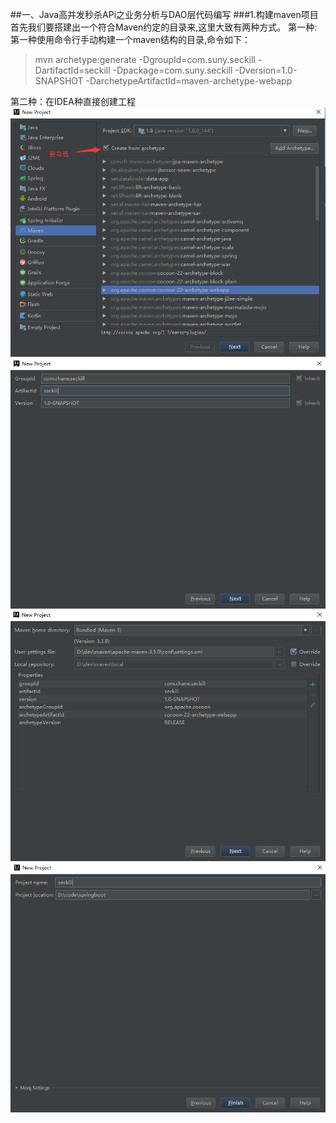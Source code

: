 ##一、Java高并发秒杀APi之业务分析与DAO层代码编写
###1.构建maven项目
首先我们要搭建出一个符合Maven约定的目录来,这里大致有两种方式。
第一种:
第一种使用命令行手动构建一个maven结构的目录,命令如下：

>mvn archetype:generate -DgroupId=com.suny.seckill -DartifactId=seckill -Dpackage=com.suny.seckill -Dversion=1.0-SNAPSHOT -DarchetypeArtifactId=maven-archetype-webapp

第二种：在IDEA种直接创建工程
![](https://github.com/foochane/seckill/blob/master/screenshot/maven工程创建1.png)  
![](https://github.com/foochane/seckill/blob/master/screenshot/maven工程创建2.png)  
![](https://github.com/foochane/seckill/blob/master/screenshot/maven工程创建3.png)  
![](https://github.com/foochane/seckill/blob/master/screenshot/maven工程创建4.png)  
   

